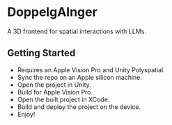 # DoppelgAInger
A 3D frontend for spatial interactions with LLMs.

## Getting Started
- Requires an Apple Vision Pro and Unity Polyspatial. 
- Sync the repo on an Apple silicon machine. 
- Open the project in Unity. 
- Build for Apple Vision Pro. 
- Open the built project in XCode. 
- Build and deploy the project on the device.
- Enjoy!
